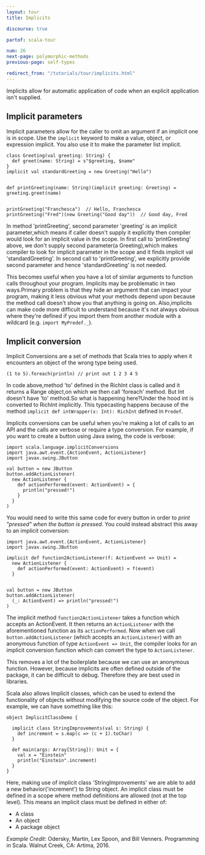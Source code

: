 ```yaml
---
layout: tour
title: Implicits

discourse: true

partof: scala-tour

num: 26
next-page: polymorphic-methods
previous-page: self-types

redirect_from: "/tutorials/tour/implicits.html"
---
```

Implicits allow for automatic application of code when an explicit application isn't supplied.

## Implicit parameters

Implicit parameters allow for the caller to omit an argument if an implicit one is in scope. Use the `implicit` keyword to make a value, object, or expression implicit. You also use it to make the parameter list implicit.
```tut
class Greeting(val greeting: String) {
  def greet(name: String) = s"$greeting, $name"
}
implicit val standardGreeting = new Greeting("Hello")


def printGreeting(name: String)(implicit greeting: Greeting) = greeting.greet(name)


printGreeting("Franchesca")  // Hello, Franchesca
printGreeting("Fred")(new Greeting("Good day"))  // Good day, Fred
```
In method 'printGreeting', second parameter 'greeting' is an implicit parameter,which means if caller doesn't supply it explicitly then compiler would look for an implicit value in the scope.
In first call to 'printGreeting' above, we don't supply second parameter(a Greeting),which makes compiler to look for implicit parameter in the scope and it finds implicit val 'standardGreeting'.
In second call to 'printGreeting', we explicitly provide second parameter and hence 'standardGreeting' is not needed.

This becomes useful when you have a lot of similar arguments to function calls throughout your program.
Implicits may be problematic in two ways.Primary problem is that they hide an argument that can impact your program, making it less obvious what your methods depend upon because the method call doesn't show you that anything is going on.
Also,implicits can make code more difficult to understand because it's not always obvious where they're defined if you import them from another module with a wildcard (e.g. `import MyPredef._`).




## Implicit conversion


Implicit Conversions are a set of methods that Scala tries to apply when it encounters an object of the wrong type being used.
```
(1 to 5).foreach(println) // print out 1 2 3 4 5
```
In code above,method 'to' defined in the RichInt class is called and it returns a Range object,on which we then call 'foreach' method.
But Int doesn't have 'to' method.So what is happening here?Under the hood int is converted to RichInt implicitly.
This typecasting happens because of the method `implicit def intWrapper(x: Int): RichInt` defined in `Predef`.

Implicits conversions can be useful when you're making a lot of calls to an API and the calls are verbose or require a type conversion. For example, if you want to create a button using Java swing, the code is verbose:
```tut
import scala.language.implicitConversions
import java.awt.event.{ActionEvent, ActionListener}
import javax.swing.JButton

val button = new JButton
button.addActionListener(
  new ActionListener {
    def actionPerformed(event: ActionEvent) = {
      println("pressed!")
    }
  }
)
```
You would need to write this same code for every button in order to _print "pressed" when the button is pressed_. You could instead abstract this away to an implicit conversion:
```tut
import java.awt.event.{ActionEvent, ActionListener}
import javax.swing.JButton

implicit def function2ActionListener(f: ActionEvent => Unit) =
  new ActionListener {
    def actionPerformed(event: ActionEvent) = f(event)
  }


val button = new JButton
button.addActionListener(
  (_: ActionEvent) => println("pressed!")
)
```
The implicit method `function2ActionListener` takes a function which accepts an ActionEvent. It then returns an `ActionListener` with the aforementioned function as its `actionPerformed`. Now when we call `button.addActionListener` (which accepts an `ActionListener`) with an anonymous function of type `ActionEvent => Unit`, the compiler looks for an implicit conversion function which can convert the type to `ActionListener`.

This removes a lot of the boilerplate because we can use an anonymous function. However, because implicits are often defined outside of the package, it can be difficult to debug. Therefore they are best used in libraries.

Scala also allows Implicit classes, which can be used to extend the functionality of objects without modifying the source code of the object.
For example, we can have something like this:
```tut
object ImplicitClassDemo {

  implicit class StringImprovements(val s: String) {
    def increment = s.map(c => (c + 1).toChar)
  }

  def main(args: Array[String]): Unit = {
    val x = "Einstein"
    println("Einstein".increment)
  }
}
```
Here, making use of implicit class 'StringImprovements' we are able to add a new behavior('increment') to String object.
An implicit class must be defined in a scope where method definitions are allowed (not at the top level).
This means an implicit class must be defined in either of:
* A class
* An object
* A package object

_Example Credit_: Odersky, Martin, Lex Spoon, and Bill Venners. Programming in Scala. Walnut Creek, CA: Artima, 2016.  